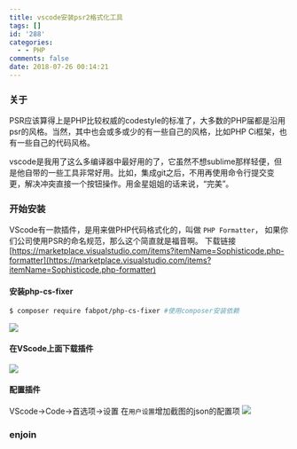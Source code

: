```yaml
---
title: vscode安装psr2格式化工具
tags: []
id: '288'
categories:
  - - PHP
comments: false
date: 2018-07-26 00:14:21
---
```


### 关于

PSR应该算得上是PHP比较权威的codestyle的标准了，大多数的PHP届都是沿用psr的风格。当然，其中也会或多或少的有一些自己的风格，比如PHP Ci框架，也有一些自己的代码风格。

vscode是我用了这么多编译器中最好用的了，它虽然不想sublime那样轻便，但是他自带的一些工具非常好用。比如，集成git之后，不用再使用命令行提交变更，解决冲突直接一个按钮操作。用金星姐姐的话来说，“完美”。

<!--more-->

### 开始安装

VScode有一款插件，是用来做PHP代码格式化的，叫做 `PHP Formatter`， 如果你们公司使用PSR的命名规范，那么这个简直就是福音啊。 下载链接 [https://marketplace.visualstudio.com/items?itemName=Sophisticode.php-formatter](https://marketplace.visualstudio.com/items?itemName=Sophisticode.php-formatter)

#### 安装php-cs-fixer

```bash
$ composer require fabpot/php-cs-fixer #使用composer安装依赖
```

![](/uploads/2018/07/QQ20180725-235749@2x-1024x350.png)

#### 在VScode上面下载插件

![](/uploads/2018/07/QQ20180726-000004-1024x859.png)

#### 配置插件

VScode->Code->首选项->设置 在`用户设置`增加截图的json的配置项 ![](/uploads/2018/07/475A8C81-7869-4446-AD83-3EC62F51A6E7-1024x588.png)

### enjoin